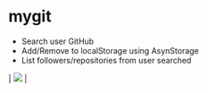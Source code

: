 # mygit

- Search user GitHub
- Add/Remove to localStorage using AsynStorage
- List followers/repositories from user searched

|                                    ![](https://github.com/luizpaulogroup/mygit/blob/master/src/Gif/GIF.gif)                            |
